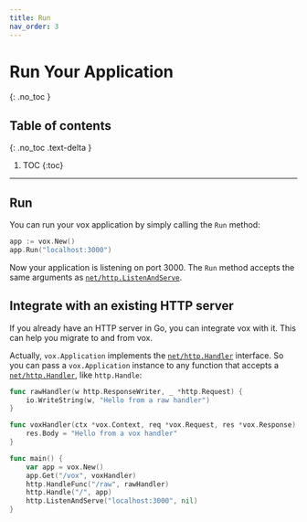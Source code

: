 ```yaml
---
title: Run
nav_order: 3
---
```


# Run Your Application
{: .no_toc }

## Table of contents
{: .no_toc .text-delta }

1. TOC
{:toc}

---

## Run

You can run your vox application by simply calling the `Run` method:

```go
app := vox.New()
app.Run("localhost:3000")
```

Now your application is listening on port 3000. The `Run` method accepts the same arguments as [`net/http.ListenAndServe`](https://golang.org/pkg/net/http/#ListenAndServe).

## Integrate with an existing HTTP server

If you already have an HTTP server in Go, you can integrate vox with it. This can help you migrate to and from vox.

Actually, `vox.Application` implements the [`net/http.Handler`](https://golang.org/pkg/net/http/#Handler) interface. So you can pass a `vox.Application` instance to any function that accepts a [`net/http.Handler`](https://golang.org/pkg/net/http/#Handler), like `http.Handle`:

```go
func rawHandler(w http.ResponseWriter, _ *http.Request) {
    io.WriteString(w, "Hello from a raw handler")
}

func voxHandler(ctx *vox.Context, req *vox.Request, res *vox.Response) {
    res.Body = "Hello from a vox handler"
}

func main() {
    var app = vox.New()
    app.Get("/vox", voxHandler)
    http.HandleFunc("/raw", rawHandler)
    http.Handle("/", app)
    http.ListenAndServe("localhost:3000", nil)
}
```